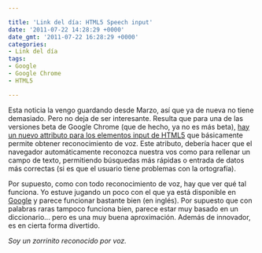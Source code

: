 ```yaml
---

title: 'Link del día: HTML5 Speech input'
date: '2011-07-22 14:28:29 +0000'
date_gmt: '2011-07-22 16:28:29 +0000'
categories:
- Link del día
tags:
- Google
- Google Chrome
- HTML5

---
```


Esta noticia la vengo guardando desde Marzo, así que ya de nueva no tiene demasiado. Pero no deja de ser interesante. Resulta que para una de las versiones beta de Google Chrome (que de hecho, ya no es más beta), [hay un nuevo attributo para los elementos input de HTML5](http://www.genbeta.com/navegadores/google-anade-reconocimiento-de-voz-en-la-beta-de-chrome) que básicamente permite obtener reconocimiento de voz. Este atributo, debería hacer que el navegador automáticamente reconozca nuestra vos como para rellenar un campo de texto, permitiendo búsquedas más rápidas o entrada de datos más correctas (si es que el usuario tiene problemas con la ortografía).

Por supuesto, como con todo reconocimiento de voz, hay que ver qué tal funciona. Yo estuve jugando un poco con el que ya está disponible en [Google](http://www.google.com) y parece funcionar bastante bien (en inglés). Por supuesto que con palabras raras tampoco funciona bien, parece estar muy basado en un diccionario... pero es una muy buena aproximación. Además de innovador, es en cierta forma divertido.

_Soy un zorrinito reconocido por voz._
